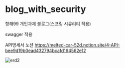 # blog_with_security
항해99 개인과제 블로그(스프링 시큐리티 적용)

swagger 적용

API명세서 노션 
https://melted-car-52d.notion.site/4-API-bee9d19b0ead432794bcafd164562e12

![erd2](https://user-images.githubusercontent.com/116478121/210979000-9ef17fcb-ad11-44c4-8e3f-a2e96dcdcdfa.png)


